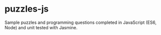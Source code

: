 # puzzles-js
Sample puzzles and programming questions completed in JavaScript (ES6, Node) and unit tested with Jasmine.
